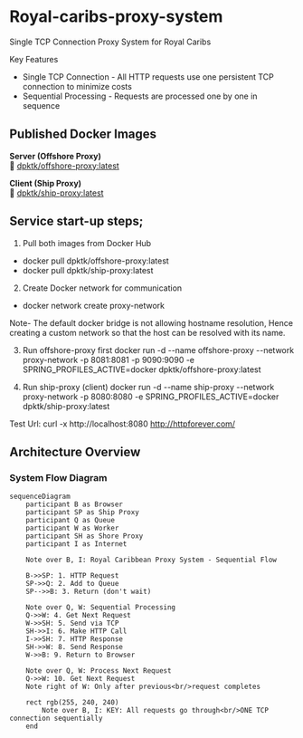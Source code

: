 # Royal-caribs-proxy-system
Single TCP Connection Proxy System for Royal Caribs

Key Features
- Single TCP Connection - All HTTP requests use one persistent TCP connection to minimize costs
- Sequential Processing - Requests are processed one by one in sequence

## Published Docker Images
**Server (Offshore Proxy)**  
🔗 [dpktk/offshore-proxy:latest](https://hub.docker.com/repository/docker/dpktk/offshore-proxy)

**Client (Ship Proxy)**  
🔗 [dpktk/ship-proxy:latest](https://hub.docker.com/repository/docker/dpktk/ship-proxy)

## Service start-up steps;

1. Pull both images from Docker Hub
- docker pull dpktk/offshore-proxy:latest
- docker pull dpktk/ship-proxy:latest

2. Create Docker network for communication
- docker network create proxy-network

Note- The default docker bridge is not allowing hostname resolution, Hence creating a custom network so that the host can be resolved with its name.

3. Run offshore-proxy first
docker run -d --name offshore-proxy --network proxy-network -p 8081:8081 -p 9090:9090 -e SPRING_PROFILES_ACTIVE=docker dpktk/offshore-proxy:latest

4. Run ship-proxy (client)
docker run -d --name ship-proxy --network proxy-network -p 8080:8080 -e SPRING_PROFILES_ACTIVE=docker dpktk/ship-proxy:latest

Test Url:
curl -x http://localhost:8080 http://httpforever.com/


## Architecture Overview
### System Flow Diagram

```mermaid
sequenceDiagram
    participant B as Browser
    participant SP as Ship Proxy
    participant Q as Queue
    participant W as Worker
    participant SH as Shore Proxy
    participant I as Internet

    Note over B, I: Royal Caribbean Proxy System - Sequential Flow

    B->>SP: 1. HTTP Request
    SP->>Q: 2. Add to Queue
    SP-->>B: 3. Return (don't wait)
    
    Note over Q, W: Sequential Processing
    Q->>W: 4. Get Next Request
    W->>SH: 5. Send via TCP
    SH->>I: 6. Make HTTP Call
    I->>SH: 7. HTTP Response
    SH->>W: 8. Send Response
    W->>B: 9. Return to Browser
    
    Note over Q, W: Process Next Request
    Q->>W: 10. Get Next Request
    Note right of W: Only after previous<br/>request completes

    rect rgb(255, 240, 240)
        Note over B, I: KEY: All requests go through<br/>ONE TCP connection sequentially
    end
